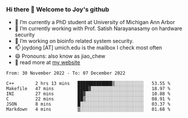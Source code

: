 ### Hi there 👋 Welcome to Joy's github

- 🔭 I’m currently a PhD student at University of Michigan Ann Arbor
- 🌱 I’m currently working with Prof. Satish Narayanasamy on hardware security
- 👯 I’m working on bioinfo related system security. 
- 📫 joydong [AT] umich.edu is the mailbox I check most often
- 😄 Pronouns: also know as jiao_chew
- 💬 read more at [my website](https://joydddd.github.io/)
<!--START_SECTION:waka-->

```text
From: 30 November 2022 - To: 07 December 2022

C++        2 hrs 13 mins   █████████████▒░░░░░░░░░░░   53.55 %
Makefile   47 mins         ████▓░░░░░░░░░░░░░░░░░░░░   18.97 %
INI        27 mins         ██▓░░░░░░░░░░░░░░░░░░░░░░   10.88 %
C          22 mins         ██▒░░░░░░░░░░░░░░░░░░░░░░   08.91 %
JSON       8 mins          █░░░░░░░░░░░░░░░░░░░░░░░░   03.37 %
Markdown   4 mins          ▒░░░░░░░░░░░░░░░░░░░░░░░░   01.68 %
```

<!--END_SECTION:waka-->
